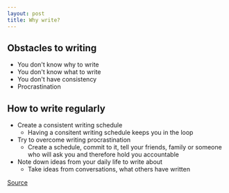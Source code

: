 ```yaml
---
layout: post
title: Why write?
---
```


## Obstacles to writing

- You don't know why to write
- You don't know what to write
- You don't have consistency
- Procrastination

## How to write regularly

- Create a consistent writing schedule
    - Having a consitent writing schedule keeps you in the loop
- Try to overcome writing procrastination
    - Create a schedule, commit to it, tell your friends, family or someone who will ask you and therefore hold you accountable
- Note down ideas from your daily life to write about
    - Take ideas from conversations, what others have written


[Source](https://www.preetamnath.com/blog/why-you-should-write)